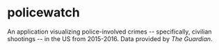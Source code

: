 # policewatch
An application visualizing police-involved crimes -- specifically, civilian shootings -- in the US from 2015-2016. Data provided by *The Guardian*.
